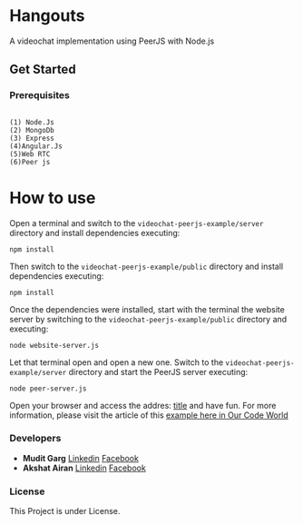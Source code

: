# Hangouts
A videochat implementation using PeerJS with Node.js

## Get Started


### Prerequisites

```

(1) Node.Js
(2) MongoDb
(3) Express
(4)Angular.Js
(5)Web RTC
(6)Peer js
```

# How to use

Open a terminal and switch to the `videochat-peerjs-example/server` directory and install dependencies executing:

```batch
npm install
```

Then switch to the `videochat-peerjs-example/public` directory and install dependencies executing:

```batch
npm install
```

Once the dependencies were installed, start with the terminal the website server by switching to the `videochat-peerjs-example/public` directory and executing:

```batch
node website-server.js
```

Let that terminal open and open a new one. Switch to the `videochat-peerjs-example/server` directory and start the PeerJS server executing:

```batch
node peer-server.js
```

Open your browser and access the addres: [title](https://localhost:8443) and have fun. For more information, please visit the article of this [example here in Our Code World](http://ourcodeworld.com/articles/read/496/how-to-create-a-videochat-with-webrtc-using-peerjs-and-node-js)

### Developers 
 * **Mudit Garg** [Linkedin](https://www.linkedin.com/in/mudit-garg8560/) [Facebook](https://www.facebook.com/mudit.garg.50)
 * **Akshat Airan** [Linkedin](https://www.linkedin.com/in/akshat-airan-8391b1109/) [Facebook](https://www.facebook.com/akshat.airan)
### License
This Project is under License.
